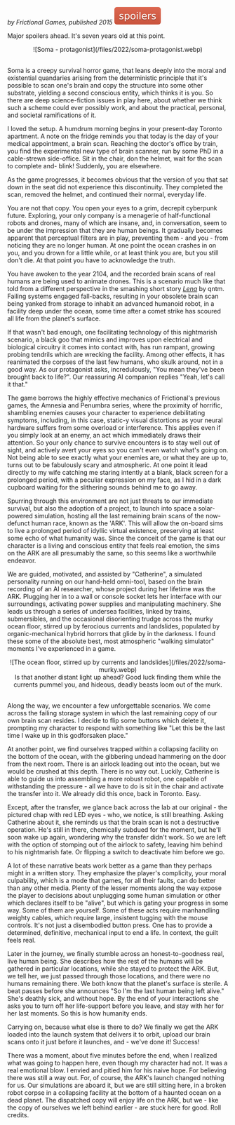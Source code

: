 <!--
.. title: Soma
.. slug: soma
.. date: 2022-10-04 13:51:16 UTC-05:00
.. tags: media, videogame, linux, completed
-->

*by Frictional Games, published 2015*
![Spoilers](/files/spoilers.svg)

Major spoilers ahead. It's seven years old at this point.

<center>
![Soma - protagonist](/files/2022/soma-protagonist.webp)
</center><br />

Soma is a creepy survival horror game, that leans deeply into the moral and
existential quandaries arising from the deterministic principle that it's
possible to scan one's brain and copy the structure into some other substrate,
yielding a second conscious entity, which thinks it is you. So there are deep
science-fiction issues in play here, about whether we think such a scheme could
ever possibly work, and about the practical, personal, and societal
ramifications of it.

I loved the setup. A humdrum morning begins in your present-day Toronto
apartment. A note on the fridge reminds you that today is the day of your
medical appointment, a brain scan. Reaching the doctor's office by train, you
find the experimental new type of brain scanner, run by some PhD in a
cable-strewn side-office. Sit in the chair, don the helmet, wait for the scan
to complete and- blink! Suddenly, you are elsewhere.

As the game progresses, it becomes obvious that the version of you that sat
down in the seat did not experience this discontinuity. They completed the
scan, removed the helmet, and continued their normal, everyday life.

You are not that copy. You open your eyes to a grim, decrepit cyberpunk future.
Exploring, your only company is a menagerie of half-functional robots and
drones, many of which are insane, and, in conversation, seem to be under the
impression that they are human beings. It gradually becomes apparent that
perceptual filters are in play, preventing them - and you - from noticing they
are no longer human. At one point the ocean crashes in on you, and you drown
for a little while, or at least think you are, but you still don't die. At that
point you have to acknowledge the truth.

You have awoken to the year 2104, and the recorded brain scans of real humans
are being used to animate drones. This is a scenario much like that told from a
different perspective in the smashing short story
[*Lena*](https://qntm.org/mmacevedo) by qntm.
Failing systems engaged fall-backs, resulting in your obsolete brain scan being
yanked from storage to inhabit an advanced humanoid robot, in a facility deep
under the ocean, some time after a comet strike has scoured all life from the
planet's surface.

If that wasn't bad enough, one facilitating technology of this nightmarish
scenario, a black goo that mimics and improves upon electrical and biological
circuitry it comes into contact with, has run rampant, growing probing tendrils
which are wrecking the facility. Among other effects, it has reanimated the
corpses of the last few humans, who skulk around, not in a good way. As our
protagonist asks, incredulously, "You mean they've been brought back to life?".
Our reassuring AI companion replies "Yeah, let's call it that."

The game borrows the highly effective mechanics of Frictional's previous games,
the Amnesia and Penumbra series, where the proximity of horrific, shambling
enemies causes your character to experience debilitating symptoms, including,
in this case, static-y visual distortions as your neural hardware suffers from
some overload or interference. This applies even if you simply look at an
enemy, an act which immediately draws their attention. So your only chance to
survive encounters is to stay well out of sight, and actively avert your eyes
so you can't even watch what's going on. Not being able to see exactly what
your enemies are, or what they are up to, turns out to be fabulously scary and
atmospheric. At one point it lead directly to my wife catching me staring
intently at a blank, black screen for a prolonged period, with a peculiar
expression on my face, as I hid in a dark cupboard waiting for the slithering
sounds behind me to go away.

Spurring through this environment are not just threats to our immediate
survival, but also the adoption of a project, to launch into space a
solar-powered simulation, hosting all the last remaining brain scans of the
now-defunct human race, known as the 'ARK'. This will allow the on-board sims
to live a prolonged period of idyllic virtual existence, preserving at least
some echo of what humanity was. Since the conceit of the game is that our
character is a living and conscious entity that feels real emotion, the sims on
the ARK are all presumably the same, so this seems like a worthwhile endeavor.

We are guided, motivated, and assisted by "Catherine", a simulated personality
running on our hand-held omni-tool, based on the brain recording of an AI
researcher, whose project during her lifetime was the ARK. Plugging her in to a
wall or console socket lets her interface with our surroundings, activating
power supplies and manipulating machinery. She leads us through a series of
undersea facilities, linked by trains, submersibles, and the occasional
disorienting trudge across the murky ocean floor, stirred up by ferocious
currents and landslides, populated by organic-mechanical hybrid horrors that
glide by in the darkness. I found these some of the absolute best, most
atmospheric "walking simulator" moments I've experienced in a game.

<center>
![The ocean floor, stirred up by currents and landslides](/files/2022/soma-murky.webp)
<br />Is that another distant light up ahead? Good luck finding them while the currents pummel you,
and hideous, deadly beasts loom out of the murk.
</center><br />

Along the way, we encounter a few unforgettable scenarios. We come across the
failing storage system in which the last remaining copy of our own brain scan
resides. I decide to flip some buttons which delete it, prompting my character
to respond with something like "Let this be the last time I wake up in this
godforsaken place."

At another point, we find ourselves trapped within a collapsing facility on the
bottom of the ocean, with the gibbering undead hammering on the door from the
next room. There is an airlock leading out into the ocean, but we would be
crushed at this depth. There is no way out. Luckily, Catherine is able to guide
us into assembling a more robust robot, one capable of withstanding the
pressure - all we have to do is sit in the chair and activate the transfer into
it. We already did this once, back in Toronto. Easy.

Except, after the transfer, we glance back across the lab at our original - the
pictured chap with red LED eyes - who, we notice, is still breathing. Asking
Catherine about it, she reminds us that the brain scan is not a destructive
operation. He's still in there, chemically subdued for the moment, but he'll
soon wake up again, wondering why the transfer didn't work. So we are left with
the option of stomping out of the airlock to safety, leaving him behind to his
nightmarish fate. Or flipping a switch to deactivate him before we go.

A lot of these narrative beats work better as a game than they perhaps might in
a written story. They emphasize the player's complicity, your moral
culpability, which is a mode that games, for all their faults, can do better
than any other media. Plenty of the lesser moments along the way expose the
player to decisions about unplugging some human simulation or other which
declares itself to be "alive", but which is gating your progress in some way.
Some of them are yourself. Some of these acts require manhandling weighty
cables, which require large, insistent tugging with the mouse controls. It's
not just a disembodied button press. One has to provide a determined,
definitive, mechanical input to end a life. In context, the guilt feels real.

Later in the journey, we finally stumble across an honest-to-goodness real,
live human being. She describes how the rest of the humans will be gathered in
particular locations, while she stayed to protect the ARK. But, we tell her, we
just passed through those locations, and there were no humans remaining there.
We both know that the planet's surface is sterile. A beat passes before she
announces "So I'm the last human being left alive." She's deathly sick, and
without hope. By the end of your interactions she asks you to turn off her
life-support before you leave, and stay with her for her last moments. So this
is how humanity ends.

Carrying on, because what else is there to do? We finally we get the ARK loaded
into the launch system that delivers it to orbit, upload our brain scans onto
it just before it launches, and - we've done it! Success!

There was a moment, about five minutes before the end, when I realized what was
going to happen here, even though my character had not. It was a real emotional
blow. I envied and pitied him for his naive hope. For believing there was still
a way out. For, of course, the ARK's launch changed nothing for us. Our
simulations are aboard it, but we are still sitting here, in a broken robot
corpse in a collapsing facility at the bottom of a haunted ocean on a dead
planet. The dispatched copy will enjoy life on the ARK, but we - like the copy
of ourselves we left behind earlier - are stuck here for good. Roll credits.

